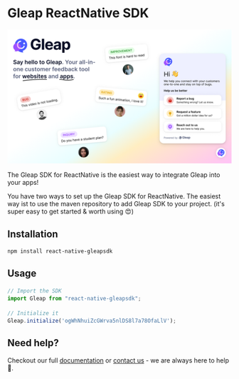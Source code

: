 # Gleap ReactNative SDK

![Gleap ReactNative SDK Intro](https://raw.githubusercontent.com/GleapSDK/Gleap-iOS-SDK/main/Resources/GleapHeaderImage.png)

The Gleap SDK for ReactNative is the easiest way to integrate Gleap into your apps!

You have two ways to set up the Gleap SDK for ReactNative. The easiest way ist to use the maven repository to add Gleap SDK to your project.  (it's super easy to get started & worth using 😍)

## Installation

```sh
npm install react-native-gleapsdk
```

## Usage

```js
// Import the SDK
import Gleap from "react-native-gleapsdk";

// Initialize it
Gleap.initialize('ogWhNhuiZcGWrva5nlDS8l7a78OfaLlV');
```

## Need help?

Checkout our full [documentation](https://docs.gleap.io/react-native/getting-started) or [contact us](https://gleap.io/) - we are always here to help 👋.
